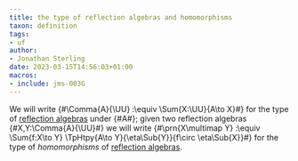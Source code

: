 ```yaml
---
title: the type of reflection algebras and homomorphisms
taxon: definition
tags:
- uf
author:
- Jonathan Sterling
date: 2023-03-15T14:56:03+01:00
macros:
- include: jms-003G
---
```


We will write {#\Comma{A}{\UU} :\equiv \Sum{X:\UU}{A\to X}#} for the type of [reflection algebras](jms-003O) under {#A#}; given two reflection algebras {#X,Y:\Comma{A}{\UU}#} we will write {#\prn{X\multimap Y} :\equiv \Sum{f:X\to Y} \TpHtpy{A\to Y}{\eta\Sub{Y}}{f\circ \eta\Sub{X}}#} for the type of *homomorphisms* of [reflection algebras](jms-003O).
